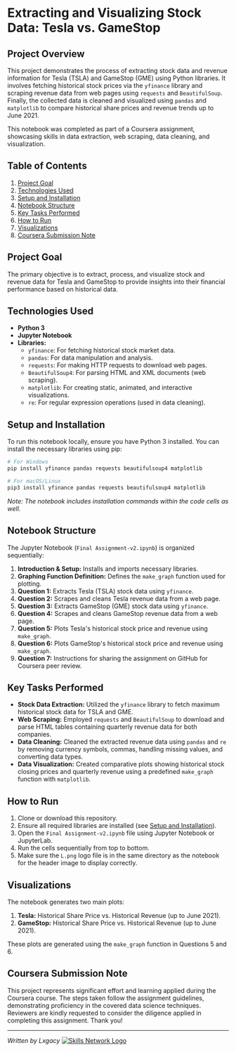 # Extracting and Visualizing Stock Data: Tesla vs. GameStop

## Project Overview

This project demonstrates the process of extracting stock data and revenue information for Tesla (TSLA) and GameStop (GME) using Python libraries. It involves fetching historical stock prices via the `yfinance` library and scraping revenue data from web pages using `requests` and `BeautifulSoup`. Finally, the collected data is cleaned and visualized using `pandas` and `matplotlib` to compare historical share prices and revenue trends up to June 2021.

This notebook was completed as part of a Coursera assignment, showcasing skills in data extraction, web scraping, data cleaning, and visualization.

## Table of Contents

1.  [Project Goal](#project-goal)
2.  [Technologies Used](#technologies-used)
3.  [Setup and Installation](#setup-and-installation)
4.  [Notebook Structure](#notebook-structure)
5.  [Key Tasks Performed](#key-tasks-performed)
6.  [How to Run](#how-to-run)
7.  [Visualizations](#visualizations)
8.  [Coursera Submission Note](#coursera-submission-note)

## Project Goal

The primary objective is to extract, process, and visualize stock and revenue data for Tesla and GameStop to provide insights into their financial performance based on historical data.

## Technologies Used

*   **Python 3**
*   **Jupyter Notebook**
*   **Libraries:**
    *   `yfinance`: For fetching historical stock market data.
    *   `pandas`: For data manipulation and analysis.
    *   `requests`: For making HTTP requests to download web pages.
    *   `BeautifulSoup4`: For parsing HTML and XML documents (web scraping).
    *   `matplotlib`: For creating static, animated, and interactive visualizations.
    *   `re`: For regular expression operations (used in data cleaning).

## Setup and Installation

To run this notebook locally, ensure you have Python 3 installed. You can install the necessary libraries using pip:

```bash
# For Windows
pip install yfinance pandas requests beautifulsoup4 matplotlib

# For macOS/Linux
pip3 install yfinance pandas requests beautifulsoup4 matplotlib
```

*Note: The notebook includes installation commands within the code cells as well.*

## Notebook Structure

The Jupyter Notebook (`Final Assignment-v2.ipynb`) is organized sequentially:

1.  **Introduction & Setup:** Installs and imports necessary libraries.
2.  **Graphing Function Definition:** Defines the `make_graph` function used for plotting.
3.  **Question 1:** Extracts Tesla (TSLA) stock data using `yfinance`.
4.  **Question 2:** Scrapes and cleans Tesla revenue data from a web page.
5.  **Question 3:** Extracts GameStop (GME) stock data using `yfinance`.
6.  **Question 4:** Scrapes and cleans GameStop revenue data from a web page.
7.  **Question 5:** Plots Tesla's historical stock price and revenue using `make_graph`.
8.  **Question 6:** Plots GameStop's historical stock price and revenue using `make_graph`.
9.  **Question 7:** Instructions for sharing the assignment on GitHub for Coursera peer review.

## Key Tasks Performed

*   **Stock Data Extraction:** Utilized the `yfinance` library to fetch maximum historical stock data for TSLA and GME.
*   **Web Scraping:** Employed `requests` and `BeautifulSoup` to download and parse HTML tables containing quarterly revenue data for both companies.
*   **Data Cleaning:** Cleaned the extracted revenue data using `pandas` and `re` by removing currency symbols, commas, handling missing values, and converting data types.
*   **Data Visualization:** Created comparative plots showing historical stock closing prices and quarterly revenue using a predefined `make_graph` function with `matplotlib`.

## How to Run

1.  Clone or download this repository.
2.  Ensure all required libraries are installed (see [Setup and Installation](#setup-and-installation)).
3.  Open the `Final Assignment-v2.ipynb` file using Jupyter Notebook or JupyterLab.
4.  Run the cells sequentially from top to bottom.
5.  Make sure the `L.png` logo file is in the same directory as the notebook for the header image to display correctly.

## Visualizations

The notebook generates two main plots:

1.  **Tesla:** Historical Share Price vs. Historical Revenue (up to June 2021).
2.  **GameStop:** Historical Share Price vs. Historical Revenue (up to June 2021).

These plots are generated using the `make_graph` function in Questions 5 and 6.

## Coursera Submission Note

This project represents significant effort and learning applied during the Coursera course. The steps taken follow the assignment guidelines, demonstrating proficiency in the covered data science techniques. Reviewers are kindly requested to consider the diligence applied in completing this assignment. Thank you!

---
*Written by Lxgacy*
[![Skills Network Logo](https://cf-courses-data.s3.us.cloud-object-storage.appdomain.cloud/assets/logos/SN_web_lightmode.png)](https://skills.network/?utm_medium=Exinfluencer&utm_source=Exinfluencer&utm_content=000026UJ&utm_term=10006555&utm_id=NA-SkillsNetwork-Channel-SkillsNetworkCoursesIBMDeveloperSkillsNetworkPY0220ENSkillsNetwork900-2022-01-01)

